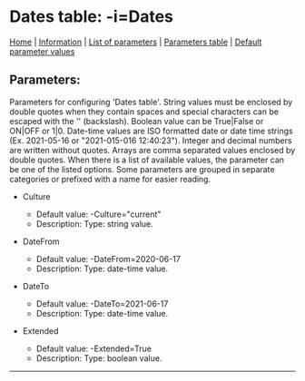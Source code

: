 # Dates table: -i=Dates

[Home](../README.MD) | [Information](dates_info.md) | [List of parameters](dates_parameters_list.md) | [Parameters table](dates_parameters_table.md) |  [Default parameter values](dates_parameters_defaults.md)

## Parameters:
Parameters for configuring 'Dates table'. String values must be enclosed by double quotes when they contain
spaces and special characters can be escaped with the '\' (backslash). Boolean value can be True|False or
ON|OFF or 1|0. Date-time values are ISO formatted date or date time strings (Ex. 2021-05-16 or "2021-015-016
12:40:23"). Integer and decimal numbers are written without quotes. Arrays are comma separated values enclosed
by double quotes. When there is a list of available values, the parameter can be one of the listed options.
Some parameters are grouped in separate categories or prefixed with a name for easier reading.

 - Culture

	* Default value: -Culture="current"
	* Description: Type: string value.

 - DateFrom

	* Default value: -DateFrom=2020-06-17
	* Description: Type: date-time value.

 - DateTo

	* Default value: -DateTo=2021-06-17
	* Description: Type: date-time value.

 - Extended

	* Default value: -Extended=True
	* Description: Type: boolean value.


------------------------------------------------------------

